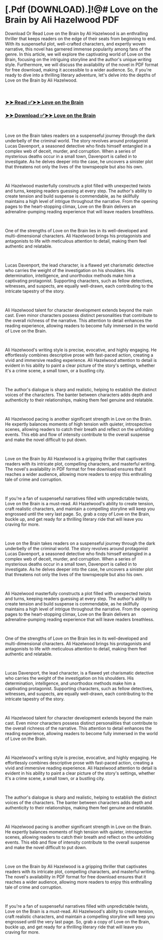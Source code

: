 # [.Pdf (DOWNLOAD).]!@# Love on the Brain by Ali Hazelwood PDF

<p>Download Or Read Love on the Brain by Ali Hazelwood is an enthralling thriller that keeps readers on the edge of their seats from beginning to end. With its suspenseful plot, well-crafted characters, and expertly woven narrative, this novel has garnered immense popularity among fans of the genre. In this article, we will explore the captivating world of Love on the Brain, focusing on the intriguing storyline and the author's unique writing style. Furthermore, we will discuss the availability of the novel in PDF format for free download, making it accessible to a wider audience. So, if you're ready to dive into a thrilling literary adventure, let's delve into the depths of Love on the Brain by Ali Hazelwood.</p>
<p>&nbsp;</p>

### [➤➤ Read ✅➤➤ Love on the Brain](https://pdf2worldwide.blogspot.com/id/59856881)

### [➤➤ Download ✅➤➤ Love on the Brain](https://pdf2worldwide.blogspot.com/id/59856881)

<p>&nbsp;</p>
<p>Love on the Brain takes readers on a suspenseful journey through the dark underbelly of the criminal world. The story revolves around protagonist Lucas Davenport, a seasoned detective who finds himself entangled in a complex web of deceit, murder, and corruption. When a series of mysterious deaths occur in a small town, Davenport is called in to investigate. As he delves deeper into the case, he uncovers a sinister plot that threatens not only the lives of the townspeople but also his own.</p>
<p>&nbsp;</p>
<p>Ali Hazelwood masterfully constructs a plot filled with unexpected twists and turns, keeping readers guessing at every step. The author's ability to create tension and build suspense is commendable, as he skillfully maintains a high level of intrigue throughout the narrative. From the opening pages to the heart-stopping climax, Love on the Brain delivers an adrenaline-pumping reading experience that will leave readers breathless.</p>
<p>&nbsp;</p>
<p>One of the strengths of Love on the Brain lies in its well-developed and multi-dimensional characters. Ali Hazelwood brings his protagonists and antagonists to life with meticulous attention to detail, making them feel authentic and relatable.</p>
<p>&nbsp;</p>
<p>Lucas Davenport, the lead character, is a flawed yet charismatic detective who carries the weight of the investigation on his shoulders. His determination, intelligence, and unorthodox methods make him a captivating protagonist. Supporting characters, such as fellow detectives, witnesses, and suspects, are equally well-drawn, each contributing to the intricate tapestry of the story.</p>
<p>&nbsp;</p>
<p>Ali Hazelwood talent for character development extends beyond the main cast. Even minor characters possess distinct personalities that contribute to the overall richness of the narrative. This attention to detail enhances the reading experience, allowing readers to become fully immersed in the world of Love on the Brain.</p>
<p>&nbsp;</p>
<p>Ali Hazelwood's writing style is precise, evocative, and highly engaging. He effortlessly combines descriptive prose with fast-paced action, creating a vivid and immersive reading experience. Ali Hazelwood attention to detail is evident in his ability to paint a clear picture of the story's settings, whether it's a crime scene, a small town, or a bustling city.</p>
<p>&nbsp;</p>
<p>The author's dialogue is sharp and realistic, helping to establish the distinct voices of the characters. The banter between characters adds depth and authenticity to their relationships, making them feel genuine and relatable.</p>
<p>&nbsp;</p>
<p>Ali Hazelwood pacing is another significant strength in Love on the Brain. He expertly balances moments of high tension with quieter, introspective scenes, allowing readers to catch their breath and reflect on the unfolding events. This ebb and flow of intensity contribute to the overall suspense and make the novel difficult to put down.</p>
<p>&nbsp;</p>
<p>Love on the Brain by Ali Hazelwood is a gripping thriller that captivates readers with its intricate plot, compelling characters, and masterful writing. The novel's availability in PDF format for free download ensures that it reaches a wider audience, allowing more readers to enjoy this enthralling tale of crime and corruption.</p>
<p>&nbsp;</p>
<p>If you're a fan of suspenseful narratives filled with unpredictable twists, Love on the Brain is a must-read. Ali Hazelwood's ability to create tension, craft realistic characters, and maintain a compelling storyline will keep you engrossed until the very last page. So, grab a copy of Love on the Brain, buckle up, and get ready for a thrilling literary ride that will leave you craving for more.</p>
<p>&nbsp;</p>
<p>Love on the Brain takes readers on a suspenseful journey through the dark underbelly of the criminal world. The story revolves around protagonist Lucas Davenport, a seasoned detective who finds himself entangled in a complex web of deceit, murder, and corruption. When a series of mysterious deaths occur in a small town, Davenport is called in to investigate. As he delves deeper into the case, he uncovers a sinister plot that threatens not only the lives of the townspeople but also his own.</p>
<p>&nbsp;</p>
<p>Ali Hazelwood masterfully constructs a plot filled with unexpected twists and turns, keeping readers guessing at every step. The author's ability to create tension and build suspense is commendable, as he skillfully maintains a high level of intrigue throughout the narrative. From the opening pages to the heart-stopping climax, Love on the Brain delivers an adrenaline-pumping reading experience that will leave readers breathless.</p>
<p>&nbsp;</p>
<p>One of the strengths of Love on the Brain lies in its well-developed and multi-dimensional characters. Ali Hazelwood brings his protagonists and antagonists to life with meticulous attention to detail, making them feel authentic and relatable.</p>
<p>&nbsp;</p>
<p>Lucas Davenport, the lead character, is a flawed yet charismatic detective who carries the weight of the investigation on his shoulders. His determination, intelligence, and unorthodox methods make him a captivating protagonist. Supporting characters, such as fellow detectives, witnesses, and suspects, are equally well-drawn, each contributing to the intricate tapestry of the story.</p>
<p>&nbsp;</p>
<p>Ali Hazelwood talent for character development extends beyond the main cast. Even minor characters possess distinct personalities that contribute to the overall richness of the narrative. This attention to detail enhances the reading experience, allowing readers to become fully immersed in the world of Love on the Brain.</p>
<p>&nbsp;</p>
<p>Ali Hazelwood's writing style is precise, evocative, and highly engaging. He effortlessly combines descriptive prose with fast-paced action, creating a vivid and immersive reading experience. Ali Hazelwood attention to detail is evident in his ability to paint a clear picture of the story's settings, whether it's a crime scene, a small town, or a bustling city.</p>
<p>&nbsp;</p>
<p>The author's dialogue is sharp and realistic, helping to establish the distinct voices of the characters. The banter between characters adds depth and authenticity to their relationships, making them feel genuine and relatable.</p>
<p>&nbsp;</p>
<p>Ali Hazelwood pacing is another significant strength in Love on the Brain. He expertly balances moments of high tension with quieter, introspective scenes, allowing readers to catch their breath and reflect on the unfolding events. This ebb and flow of intensity contribute to the overall suspense and make the novel difficult to put down.</p>
<p>&nbsp;</p>
<p>Love on the Brain by Ali Hazelwood is a gripping thriller that captivates readers with its intricate plot, compelling characters, and masterful writing. The novel's availability in PDF format for free download ensures that it reaches a wider audience, allowing more readers to enjoy this enthralling tale of crime and corruption.</p>
<p>&nbsp;</p>
<p>If you're a fan of suspenseful narratives filled with unpredictable twists, Love on the Brain is a must-read. Ali Hazelwood's ability to create tension, craft realistic characters, and maintain a compelling storyline will keep you engrossed until the very last page. So, grab a copy of Love on the Brain, buckle up, and get ready for a thrilling literary ride that will leave you craving for more.</p>
<p>&nbsp;</p>
